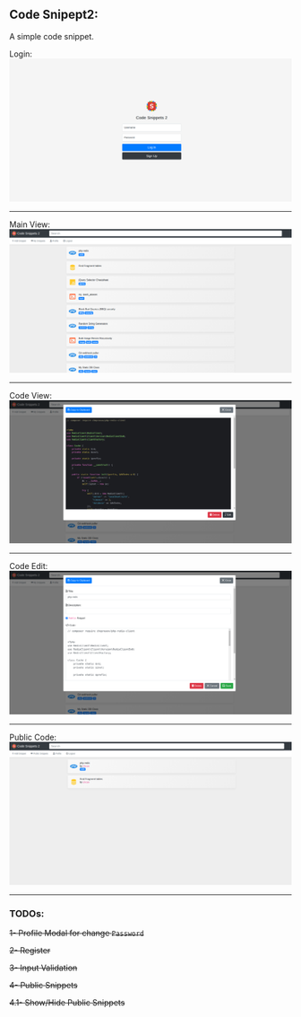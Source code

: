 ## Code Snipept2:
A simple code snippet.

Login:
![Login](docs/login.png "Login")

---

Main View:
![Main View](docs/main.png "Main View")

---

Code View:
![Code View](docs/code-view.png "Code View")

---

Code Edit:
![Code Edit](docs/code-edit.png "Code Edit")

---

Public Code:
![Public Code](docs/public-code.png "Public Code")

---

### TODOs:

~~1- Profile Modal for change `Password`~~

~~2- Register~~

~~3- Input Validation~~

~~4- Public Snippets~~

~~4.1- Show/Hide Public Snippets~~